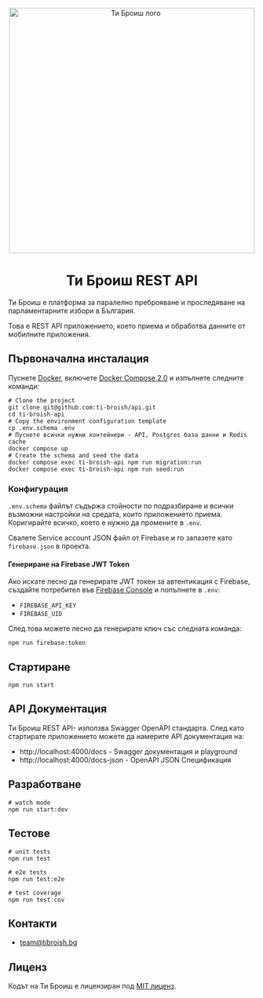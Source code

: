 <p align="center">
  <img align="center" src="docs/youCount_horizontal_RGB_color.png" alt="Ти Броиш лого" width="500px">
</p>

<h1 align="center">Ти Броиш REST API</h1>

Ти Броиш е платформа за паралелно преброяване и проследяване на парламентарните избори в България.

Това е REST API приложението, което приема и обработва данните от мобилните приложения.

## Първоначална инсталация

Пуснете [Docker][], включете [Docker Compose 2.0][] и изпълнете следните команди:

```shell
# Clone the project
git clone git@github.com:ti-broish/api.git
cd ti-broish-api
# Copy the environment configuration template
cp .env.schema .env
# Пуснете всички нужни контейнери - API, Postgres база данни и Redis cache
docker compose up
# Create the schema and seed the data
docker compose exec ti-broish-api npm run migration:run
docker compose exec ti-broish-api npm run seed:run
```

### Конфигурация

`.env.schema` файлът съдържа стойности по подразбиране и всички възможни настройки на средата,
които приложението приема. Коригирайте всичко, което е нужно да промените в `.env`.

Свалете Service account JSON файл от Firebase и го запазете като `firebase.json` в проекта.

#### Генериране на Firebase JWT Token

Ако искате лесно да генерирате JWT токен за автентикация с Firebase, създайте потребител във [Firebase Console](https://console.firebase.google.com/project/ti-broish/authentication/users) и попълнете в `.env`:

- `FIREBASE_API_KEY`
- `FIREBASE_UID`

След това можете лесно да генерирате ключ със следната команда:

```shell
npm run firebase:token
```

## Стартиране

```shell
npm run start
```

## API Документация

Ти Броиш REST API- използва Swagger OpenAPI стандарта.
След като стартирате приложението можете да намерите API документация на:

- http://localhost:4000/docs - Swagger документация и playground
- http://localhost:4000/docs-json - OpenAPI JSON Спецификация

## Разработване

```shell
# watch mode
npm run start:dev
```

## Тестове

```shell
# unit tests
npm run test

# e2e tests
npm run test:e2e

# test coverage
npm run test:cov
```

## Контакти

- [team@tibroish.bg](mailto:team@tibroish.bg)

## Лиценз

Кодът на Ти Броиш е лицензиран под [MIT лиценз](https://github.com/nestjs/nest/blob/master/LICENSE).

[docker]: https://www.docker.com/products/docker-desktop
[docker compose 2.0]: https://docs.docker.com/compose/cli-command/#installing-compose-v2
